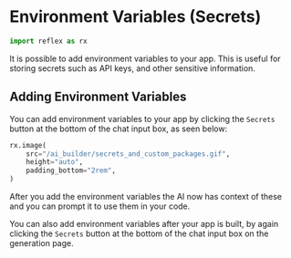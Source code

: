 # Environment Variables (Secrets)

```python exec
import reflex as rx
```

It is possible to add environment variables to your app. This is useful for storing secrets such as API keys, and other sensitive information.

## Adding Environment Variables

You can add environment variables to your app by clicking the `Secrets` button at the bottom of the chat input box, as seen below:

```python eval
rx.image(
    src="/ai_builder/secrets_and_custom_packages.gif",
    height="auto",
    padding_bottom="2rem",
)
```

After you add the environment variables the AI now has context of these and you can prompt it to use them in your code.

You can also add environment variables after your app is built, by again clicking the `Secrets` button at the bottom of the chat input box on the generation page.